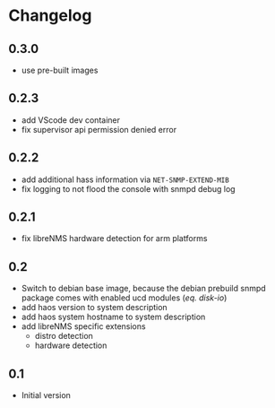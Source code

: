 # Changelog

## 0.3.0
- use pre-built images

## 0.2.3
- add VScode dev container
- fix supervisor api permission denied error

## 0.2.2
- add additional hass information via `NET-SNMP-EXTEND-MIB`
- fix logging to not flood the console with snmpd debug log

## 0.2.1
- fix libreNMS hardware detection for arm platforms

## 0.2

- Switch to debian base image, because the debian prebuild snmpd package comes with enabled ucd modules (_eq. disk-io_)
- add haos version to system description
- add haos system hostname to system description
- add libreNMS specific extensions
  - distro detection
  - hardware detection

## 0.1

- Initial version
